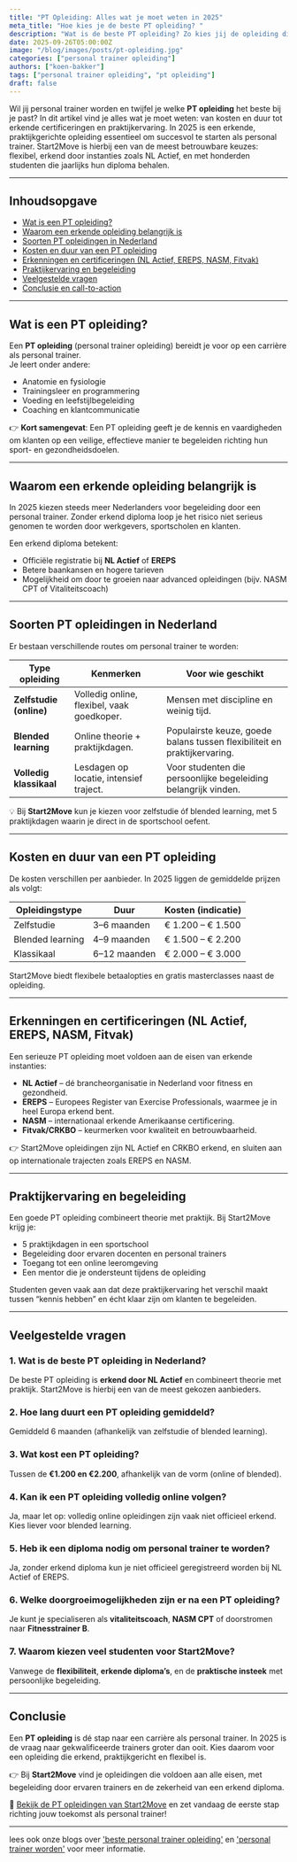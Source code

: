 ```yaml
---
title: "PT Opleiding: Alles wat je moet weten in 2025"
meta_title: "Hoe kies je de beste PT opleiding? "
description: "Wat is de beste PT opleiding? Zo kies jij de opleiding die écht bij je past"
date: 2025-09-26T05:00:00Z
image: "/blog/images/posts/pt-opleiding.jpg"
categories: ["personal trainer opleiding"]
authors: ["koen-bakker"]
tags: ["personal trainer opleiding", "pt opleiding"]
draft: false
---
```


Wil jij personal trainer worden en twijfel je welke **PT opleiding** het beste bij je past? In dit artikel vind je alles wat je moet weten: van kosten en duur tot erkende certificeringen en praktijkervaring. In 2025 is een erkende, praktijkgerichte opleiding essentieel om succesvol te starten als personal trainer. Start2Move is hierbij een van de meest betrouwbare keuzes: flexibel, erkend door instanties zoals NL Actief, en met honderden studenten die jaarlijks hun diploma behalen.

---

## Inhoudsopgave
- [Wat is een PT opleiding?](#wat-is-een-pt-opleiding)
- [Waarom een erkende opleiding belangrijk is](#waarom-een-erkende-opleiding-belangrijk-is)
- [Soorten PT opleidingen in Nederland](#soorten-pt-opleidingen-in-nederland)
- [Kosten en duur van een PT opleiding](#kosten-en-duur-van-een-pt-opleiding)
- [Erkenningen en certificeringen (NL Actief, EREPS, NASM, Fitvak)](#erkenningen-en-certificeringen-nl-actief-ereps-nasm-fitvak)
- [Praktijkervaring en begeleiding](#praktijkervaring-en-begeleiding)
- [Veelgestelde vragen](#veelgestelde-vragen)
- [Conclusie en call-to-action](#conclusie-en-call-to-action)

---

## Wat is een PT opleiding?
Een **PT opleiding** (personal trainer opleiding) bereidt je voor op een carrière als personal trainer.  
Je leert onder andere:
- Anatomie en fysiologie
- Trainingsleer en programmering
- Voeding en leefstijlbegeleiding
- Coaching en klantcommunicatie

👉 **Kort samengevat**: Een PT opleiding geeft je de kennis en vaardigheden om klanten op een veilige, effectieve manier te begeleiden richting hun sport- en gezondheidsdoelen.

---

## Waarom een erkende opleiding belangrijk is
In 2025 kiezen steeds meer Nederlanders voor begeleiding door een personal trainer. Zonder erkend diploma loop je het risico niet serieus genomen te worden door werkgevers, sportscholen en klanten.

Een erkend diploma betekent:
- Officiële registratie bij **NL Actief** of **EREPS**
- Betere baankansen en hogere tarieven
- Mogelijkheid om door te groeien naar advanced opleidingen (bijv. NASM CPT of Vitaliteitscoach)

---

## Soorten PT opleidingen in Nederland
Er bestaan verschillende routes om personal trainer te worden:

| Type opleiding | Kenmerken | Voor wie geschikt |
|----------------|------------|-------------------|
| **Zelfstudie (online)** | Volledig online, flexibel, vaak goedkoper. | Mensen met discipline en weinig tijd. |
| **Blended learning** | Online theorie + praktijkdagen. | Populairste keuze, goede balans tussen flexibiliteit en praktijkervaring. |
| **Volledig klassikaal** | Lesdagen op locatie, intensief traject. | Voor studenten die persoonlijke begeleiding belangrijk vinden. |

💡 Bij **Start2Move** kun je kiezen voor zelfstudie óf blended learning, met 5 praktijkdagen waarin je direct in de sportschool oefent.

---

## Kosten en duur van een PT opleiding
De kosten verschillen per aanbieder. In 2025 liggen de gemiddelde prijzen als volgt:

| Opleidingstype | Duur | Kosten (indicatie) |
|----------------|------|---------------------|
| Zelfstudie | 3–6 maanden | € 1.200 – € 1.500 |
| Blended learning | 4–9 maanden | € 1.500 – € 2.200 |
| Klassikaal | 6–12 maanden | € 2.000 – € 3.000 |

Start2Move biedt flexibele betaalopties en gratis masterclasses naast de opleiding.

---

## Erkenningen en certificeringen (NL Actief, EREPS, NASM, Fitvak)
Een serieuze PT opleiding moet voldoen aan de eisen van erkende instanties:

- **NL Actief** – dé brancheorganisatie in Nederland voor fitness en gezondheid.  
- **EREPS** – Europees Register van Exercise Professionals, waarmee je in heel Europa erkend bent.  
- **NASM** – internationaal erkende Amerikaanse certificering.  
- **Fitvak/CRKBO** – keurmerken voor kwaliteit en betrouwbaarheid.  

👉 Start2Move opleidingen zijn NL Actief en CRKBO erkend, en sluiten aan op internationale trajecten zoals EREPS en NASM.

---

## Praktijkervaring en begeleiding
Een goede PT opleiding combineert theorie met praktijk. Bij Start2Move krijg je:
- 5 praktijkdagen in een sportschool
- Begeleiding door ervaren docenten en personal trainers
- Toegang tot een online leeromgeving
- Een mentor die je ondersteunt tijdens de opleiding

Studenten geven vaak aan dat deze praktijkervaring het verschil maakt tussen “kennis hebben” en écht klaar zijn om klanten te begeleiden.

---

## Veelgestelde vragen

### 1. Wat is de beste PT opleiding in Nederland?
De beste PT opleiding is **erkend door NL Actief** en combineert theorie met praktijk. Start2Move is hierbij een van de meest gekozen aanbieders.

### 2. Hoe lang duurt een PT opleiding gemiddeld?
Gemiddeld 6 maanden (afhankelijk van zelfstudie of blended learning).

### 3. Wat kost een PT opleiding?
Tussen de **€1.200 en €2.200**, afhankelijk van de vorm (online of blended).

### 4. Kan ik een PT opleiding volledig online volgen?
Ja, maar let op: volledig online opleidingen zijn vaak niet officieel erkend. Kies liever voor blended learning.

### 5. Heb ik een diploma nodig om personal trainer te worden?
Ja, zonder erkend diploma kun je niet officieel geregistreerd worden bij NL Actief of EREPS.

### 6. Welke doorgroeimogelijkheden zijn er na een PT opleiding?
Je kunt je specialiseren als **vitaliteitscoach**, **NASM CPT** of doorstromen naar **Fitnesstrainer B**.

### 7. Waarom kiezen veel studenten voor Start2Move?
Vanwege de **flexibiliteit**, **erkende diploma’s**, en de **praktische insteek** met persoonlijke begeleiding.

---

## Conclusie
Een **PT opleiding** is dé stap naar een carrière als personal trainer. In 2025 is de vraag naar gekwalificeerde trainers groter dan ooit. Kies daarom voor een opleiding die erkend, praktijkgericht en flexibel is.  

👉 Bij **Start2Move** vind je opleidingen die voldoen aan alle eisen, met begeleiding door ervaren trainers en de zekerheid van een erkend diploma.  

🔗 [Bekijk de PT opleidingen van Start2Move](https://www.start2move.nl/personal-trainer) en zet vandaag de eerste stap richting jouw toekomst als personal trainer!

---

lees ook onze blogs over ['beste personal trainer opleiding'](/beste-personal-trainer-opleiding) en ['personal trainer worden'](/personal-trainer-worden) voor meer informatie.
